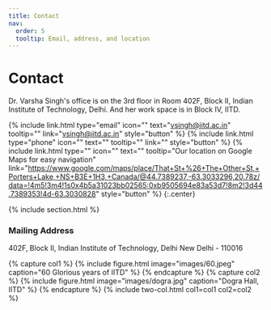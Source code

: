 ```yaml
---
title: Contact
nav:
  order: 5
  tooltip: Email, address, and location
---
```


# <i class="fas fa-envelope"></i>Contact

Dr. Varsha Singh's office is on the 3rd floor in Room 402F, Block II, Indian Institute of Technology, Delhi. And her work space is in Block IV, IITD. 

{%
  include link.html
  type="email"
  icon=""
  text="vsingh@iitd.ac.in"
  tooltip=""
  link="vsingh@iitd.ac.in"
  style="button"
%}
{%
  include link.html
  type="phone"
  icon=""
  text=""
  tooltip=""
  link=""
  style="button"
%}
{%
  include link.html
  type=""
  icon=""
  text=""
  tooltip="Our location on Google Maps for easy navigation"
  link="https://www.google.com/maps/place/That+St+%26+The+Other+St,+Porters+Lake,+NS+B3E+1H3,+Canada/@44.7389237,-63.3033296,20.78z/data=!4m5!3m4!1s0x4b5a31023bb02565:0xb9505694e83a53d7!8m2!3d44.7389353!4d-63.3030828"
  style="button"
%}
{:.center}

{% include section.html %}

### <i class="fas fa-mail-bulk"></i>Mailing Address

402F, Block II,
Indian Institute of Technology, Delhi
New Delhi - 110016

{% capture col1 %}
{%
  include figure.html
  image="images/60.jpeg"
  caption="60 Glorious years of IITD"
%}
{% endcapture %}
{% capture col2 %}
{%
  include figure.html
  image="images/dogra.jpg"
  caption="Dogra Hall, IITD"
%}
{% endcapture %}
{% include two-col.html col1=col1 col2=col2 %}
